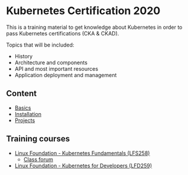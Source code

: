 # Kubernetes Certification 2020

This is a training material to get knowledge about Kubernetes in order to pass Kubernetes certifications (CKA & CKAD).

Topics that will be included:

- History
- Architecture and components
- API and most important resources
- Application deployment and management

## Content

* [Basics](./docs/basics.md)
* [Installation](./docs/installation.md)
* [Projects](./docs/projects.md)

## Training courses

* [Linux Foundation - Kubernetes Fundamentals (LFS258)](https://trainingportal.linuxfoundation.org/learn/course/kubernetes-fundamentals-lfs258/course-introduction/course-information)
  * [Class forum](https://forum.linuxfoundation.org/categories/lfs258-class-forum)
* [Linux Foundation - Kubernetes for Developers (LFD259)](https://trainingportal.linuxfoundation.org/learn/course/kubernetes-for-developers-lfd259/introduction/course-information)
